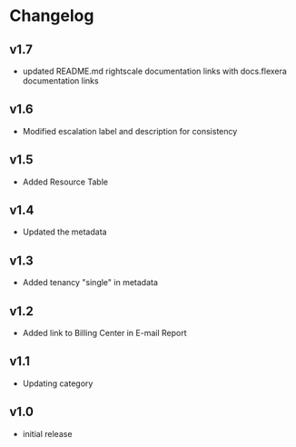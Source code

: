 # Changelog

## v1.7

- updated README.md rightscale documentation links with docs.flexera documentation links

## v1.6

- Modified escalation label and description for consistency

## v1.5

- Added Resource Table

## v1.4

- Updated the metadata

## v1.3

- Added tenancy "single" in metadata

## v1.2

- Added link to Billing Center in E-mail Report

## v1.1

- Updating category

## v1.0

- initial release
